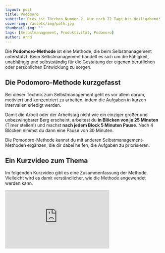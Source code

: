 ```yaml
---
layout: post
title: Podomoro
subtitle: Dies ist Türchen Nummer 2. Nur noch 22 Tage bis Heiligabend!
cover-img: /assets/img/path.jpg
thumbnail-img: ""
tags: [Selbstmanagement, Produktivität, Podomoro]
author: Arnd
---
```


Die **Podomoro-Methode** ist eine Methode, die beim Selbstmanagement unterstützt. Beim Selbstmanagement handelt es sich um die Fähigkeit, unabhängig und selbstständig für die Gestaltung der eigenen beruflichen oder persönlichen Entwicklung zu sorgen.

## Die Podomoro-Methode kurzgefasst

Bei dieser Technik zum Selbstmanagement geht es vor allem darum, motiviert und konzentriert zu arbeiten, indem die Aufgaben in kurzen Intervallen erledigt werden. 

Damit die Arbeit oder der Arbeitstag nicht wie ein einziger großer und unbezwingbarer Berg erscheint, arbeitest du **in Blöcken von je 25 Minuten** (Timer stellen!) und machst **nach jedem Block 5 Minuten Pause**. Nach 4 Blöcken nimmst du dann eine Pause von 30 Minuten.

Die Pomodoro-Methode kannst du mit anderen Selbstmanagement-Methoden ergänzen, die dir dabei helfen, die Aufgaben zu priorisieren.

## Ein Kurzvideo zum Thema

Im folgenden Kurzvideo gibt es eine Zusammenfassung der Methode. Vielleicht wird es damit verständlicher, wie die Methode angewendet werden kann.

<iframe width="336" height="189" src="https://www.youtube.com/embed/gjK8DFADgN8?si=LqIuzi6Dlxk-T2_F" title="YouTube video player" frameborder="0" allow="accelerometer; autoplay; clipboard-write; encrypted-media; gyroscope; picture-in-picture; web-share" referrerpolicy="strict-origin-when-cross-origin" allowfullscreen></iframe>